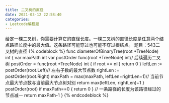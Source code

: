 ```yaml
---
title: 二叉树的直径
date: 2021-03-12 22:58:40
categories: 
- Leetcode编程题
---
```

给定一棵二叉树，你需要计算它的直径长度。一棵二叉树的直径长度是任意两个结点路径长度中的最大值。这条路径可能穿过也可能不穿过根结点。
题目：543二叉树的直径
{% codeblock  %}
func diameterOfBinaryTree(root *TreeNode) int {
	var maxPath int
	var postOrder func(root *TreeNode) int// 后续遍历二叉树
	postOrder = func(root *TreeNode) int {
		if root == nil{
			return 0
		}
		leftLen := postOrder(root.Left)// 左右子数的最大节点数
		rightLen := postOrder(root.Right)
		maxPath = max(maxPath, leftLen+rightLen+1)// 当前节点最大节点数与当前最大节点树对别
		return max(leftLen, rightLen)+1
	}
	postOrder(root)
    if maxPath==0 {
		return 0
	}
	// 一条路径的长度为该路径经过的节点减一
	return maxPath-1
}
{% endcodeblock %}